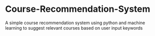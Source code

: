 # Course-Recommendation-System
A simple course recommendation system using python and machine learning to suggest relevant courses based on user input keywords
